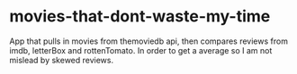 # movies-that-dont-waste-my-time
App that pulls in movies from themoviedb api, then compares reviews from imdb, letterBox and rottenTomato. In order to get a average so I am not mislead by skewed reviews.
